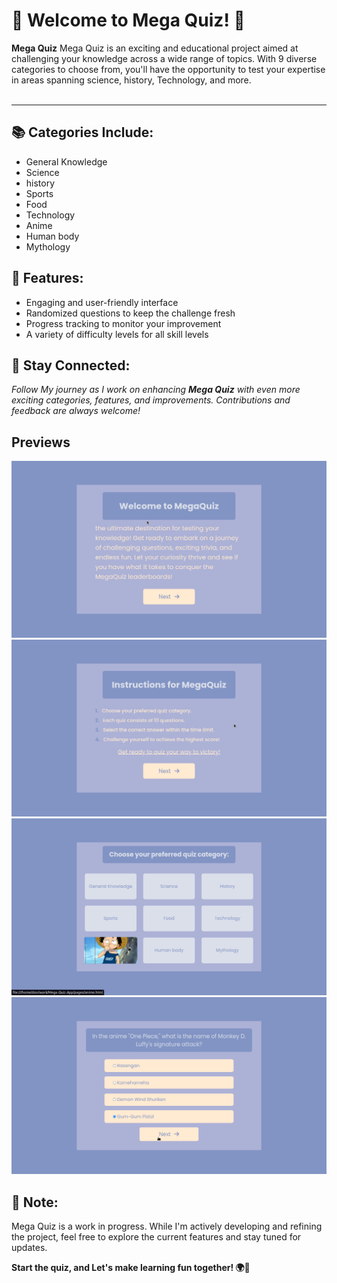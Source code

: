 # 🚀 Welcome to Mega Quiz! 🧠

**Mega Quiz** Mega Quiz is an exciting and educational project aimed at challenging your knowledge across a wide range of topics. With 9 diverse categories to choose from, you'll have the opportunity to test your expertise in areas spanning science, history, Technology, and more.
<br>
<br>

---

## 📚 Categories Include:

- General Knowledge
- Science
- history
- Sports
- Food
- Technology
- Anime
- Human body
- Mythology

## 🌟 Features:

- Engaging and user-friendly interface
- Randomized questions to keep the challenge fresh
- Progress tracking to monitor your improvement
- A variety of difficulty levels for all skill levels

## 🔗 Stay Connected:

_Follow My journey as I work on enhancing <strong>Mega Quiz</strong> with even more exciting categories, features, and improvements. Contributions and feedback are always welcome!_

## Previews

![preview](src/pre1.png)
![preview](src/pre2.png)
![preview](src/pre3.png)
![preview](src/pre4.png)

## 📢 Note:

Mega Quiz is a work in progress. While I'm actively developing and refining the project, feel free to explore the current features and stay tuned for updates.

**Start the quiz, and Let's make learning fun together! 🌍🧠**
